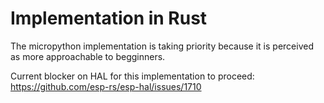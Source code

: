 # Implementation in Rust

The micropython implementation is taking priority because it is perceived as more approachable to begginners.

Current blocker on HAL for this implementation to proceed: https://github.com/esp-rs/esp-hal/issues/1710
